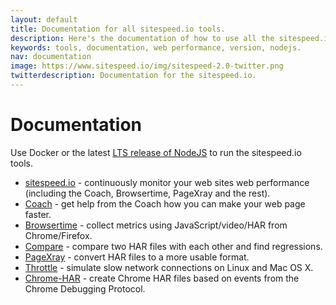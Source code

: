 ```yaml
---
layout: default
title: Documentation for all sitespeed.io tools.
description: Here's the documentation of how to use all the sitespeed.io tools. Use latest LTS release of NodeJS or Docker containers to get them up and running.
keywords: tools, documentation, web performance, version, nodejs.
nav: documentation
image: https://www.sitespeed.io/img/sitespeed-2.0-twitter.png
twitterdescription: Documentation for the sitespeed.io.
---
```

# Documentation

Use Docker or the latest [LTS release of NodeJS](https://nodejs.org/) to run the sitespeed.io tools.

 * [sitespeed.io]({{site.baseurl}}/documentation/sitespeed.io/) - continuously monitor your web sites web performance  (including the Coach, Browsertime, PageXray and the rest).
 * [Coach]({{site.baseurl}}/documentation/coach/) - get help from the Coach how you can make your web page faster.
 * [Browsertime]({{site.baseurl}}/documentation/browsertime/) - collect metrics using JavaScript/video/HAR from Chrome/Firefox.
 * [Compare]({{site.baseurl}}/documentation/compare/) - compare two HAR files with each other and find regressions.
 * [PageXray]({{site.baseurl}}/documentation/pagexray/) - convert HAR files to a more usable format.
 * [Throttle]({{site.baseurl}}/documentation/throttle/) - simulate slow network connections on Linux and Mac OS X.
 * [Chrome-HAR]({{site.baseurl}}/documentation/chrome-har/) - create Chrome HAR files based on events from the Chrome Debugging Protocol.
